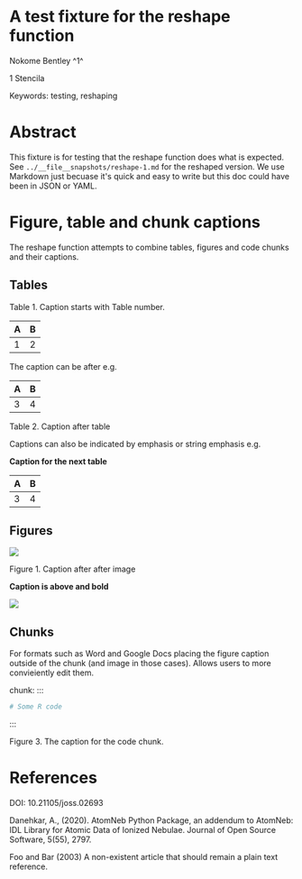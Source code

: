 # A test fixture for the reshape function

Nokome Bentley ^1^

1 Stencila

Keywords: testing, reshaping

# Abstract

This fixture is for testing that the reshape function does what is expected.
See `../__file__snapshots/reshape-1.md` for the reshaped version. We use
Markdown just becuase it's quick and easy to write but this doc could have
been in JSON or YAML.

# Figure, table and chunk captions

The reshape function attempts to combine tables, figures and code chunks and their captions.

## Tables

Table 1. Caption starts with Table number.

|A|B|
|-|-|
|1|2|

The caption can be after e.g.

|A|B|
|-|-|
|3|4|

Table 2. Caption after table

Captions can also be indicated by emphasis or string emphasis e.g.

**Caption for the next table**

|A|B|
|-|-|
|3|4|

## Figures

![](https://via.placeholder.com/100)

Figure 1. Caption after after image

**Caption is above and bold**

![](https://via.placeholder.com/200)

## Chunks

For formats such as Word and Google Docs placing the figure caption outside of the chunk (and image in those cases). Allows users to more convieiently edit them.

chunk:
:::

```r
# Some R code
```
:::

Figure 3. The caption for the code chunk.


# References

DOI: 10.21105/joss.02693

Danehkar, A., (2020). AtomNeb Python Package, an addendum to AtomNeb: IDL Library for Atomic Data of Ionized Nebulae. Journal of Open Source Software, 5(55), 2797.

Foo and Bar (2003) A non-existent article that should remain a plain text reference.
